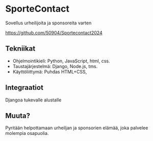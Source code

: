 # SporteContact

Sovellus urheilijoita ja sponsoreita varten

https://github.com/50904/Sportecontact2024

## Tekniikat

* Ohjelmointikieli: Python, JavaScript, html, css.
* Taustajärjestelmä: Django, Node.js, tms.
* Käyttöliittymä: Puhdas HTML+CSS, 

## Integraatiot

Djangoa tukevalle alustalle

## Muuta?

Pyritään helpottamaan urheiljan ja sponsorien elämää, joka palvelee molempia osapuolia.
